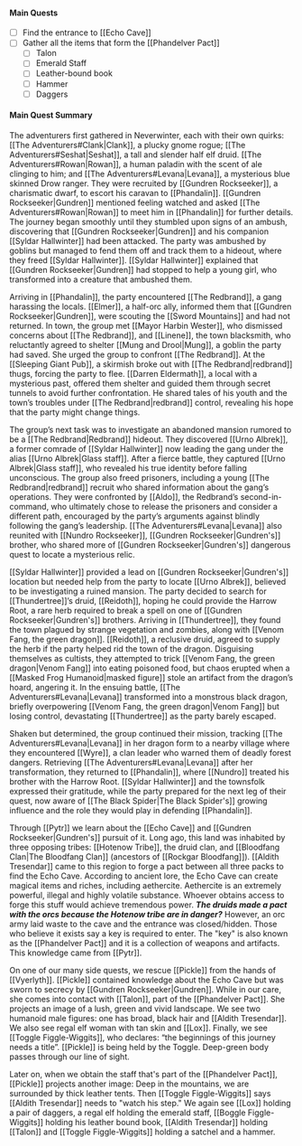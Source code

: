 #### Main Quests
- [ ] Find the entrance to [[Echo Cave]]
- [ ] Gather all the items that form the [[Phandelver Pact]]
	- [ ] Talon
	- [ ] Emerald Staff
	- [ ] Leather-bound book
	- [ ] Hammer
	- [ ] Daggers
#### Main Quest Summary
The adventurers first gathered in Neverwinter, each with their own quirks: [[The Adventurers#Clank|Clank]], a plucky gnome rogue; [[The Adventurers#Seshat|Seshat]], a tall and slender half elf druid. [[The Adventurers#Rowan|Rowan]], a human paladin with the scent of ale clinging to him; and [[The Adventurers#Levana|Levana]], a mysterious blue skinned Drow ranger. They were recruited by [[Gundren Rockseeker]], a charismatic dwarf, to escort his caravan to [[Phandalin]]. [[Gundren Rockseeker|Gundren]] mentioned feeling watched and asked [[The Adventurers#Rowan|Rowan]] to meet him in [[Phandalin]] for further details. The journey began smoothly until they stumbled upon signs of an ambush, discovering that [[Gundren Rockseeker|Gundren]] and his companion [[Syldar Hallwinter]] had been attacked. The party was ambushed by goblins but managed to fend them off and track them to a hideout, where they freed [[Syldar Hallwinter]]. [[Syldar Hallwinter]] explained that [[Gundren Rockseeker|Gundren]] had stopped to help a young girl, who transformed into a creature that ambushed them. 

Arriving in [[Phandalin]], the party encountered [[The Redbrand]], a gang harassing the locals. [[Elmer]], a half-orc ally, informed them that [[Gundren Rockseeker|Gundren]],  were scouting the [[Sword Mountains]] and had not returned. In town, the group met [[Mayor Harbin Wester]], who dismissed concerns about [[The Redbrand]], and [[Linene]], the town blacksmith, who reluctantly agreed to shelter [[Mung and Drool|Mung]], a goblin the party had saved. She urged the group to confront [[The Redbrand]]. At the [[Sleeping Giant Pub]], a skirmish broke out with [[The Redbrand|redbrand]] thugs, forcing the party to flee. [[Darren Eldermath]], a local with a mysterious past, offered them shelter and guided them through secret tunnels to avoid further confrontation. He shared tales of his youth and the town’s troubles under [[The Redbrand|redbrand]] control, revealing his hope that the party might change things.

The group’s next task was to investigate an abandoned mansion rumored to be a [[The Redbrand|Redbrand]] hideout. They discovered [[Urno Albrek]], a former comrade of [[Syldar Hallwinter]] now leading the gang under the alias [[Urno Albrek|Glass staff]]. After a fierce battle, they captured [[Urno Albrek|Glass staff]], who revealed his true identity before falling unconscious. The group also freed prisoners, including a young [[The Redbrand|redbrand]] recruit who shared information about the gang’s operations. They were confronted by [[Aldo]], the Redbrand’s second-in-command, who ultimately chose to release the prisoners and consider a different path, encouraged by the party’s arguments against blindly following the gang’s leadership. [[The Adventurers#Levana|Levana]] also reunited with [[Nundro Rockseeker]], [[Gundren Rockseeker|Gundren's]] brother, who shared more of [[Gundren Rockseeker|Gundren's]] dangerous quest to locate a mysterious relic.

[[Syldar Hallwinter]] provided a lead on [[Gundren Rockseeker|Gundren's]]  location but needed help from the party to locate [[Urno Albrek]], believed to be investigating a ruined mansion. The party decided to search for [[Thundertree]]’s druid, [[Reidoth]], hoping he could provide the Harrow Root, a rare herb required to break a spell on one of [[Gundren Rockseeker|Gundren's]] brothers. Arriving in [[Thundertree]], they found the town plagued by strange vegetation and zombies, along with [[Venom Fang, the green dragon]]. [[Reidoth]], a reclusive druid, agreed to supply the herb if the party helped rid the town of the dragon. Disguising themselves as cultists, they attempted to trick [[Venom Fang, the green dragon|Venom Fang]] into eating poisoned food, but chaos erupted when a [[Masked Frog Humanoid|masked figure]] stole an artifact from the dragon’s hoard, angering it. In the ensuing battle, [[The Adventurers#Levana|Levana]] transformed into a monstrous black dragon, briefly overpowering [[Venom Fang, the green dragon|Venom Fang]] but losing control, devastating [[Thundertree]] as the party barely escaped.

Shaken but determined, the group continued their mission, tracking [[The Adventurers#Levana|Levana]]  in her dragon form to a nearby village where they encountered [[Wyre]], a clan leader who warned them of deadly forest dangers. Retrieving [[The Adventurers#Levana|Levana]]  after her transformation, they returned to [[Phandalin]], where [[Nundro]] treated his brother with the Harrow Root. [[Syldar Hallwinter]] and the townsfolk expressed their gratitude, while the party prepared for the next leg of their quest, now aware of [[The Black Spider|The Black Spider's]] growing influence and the role they would play in defending [[Phandalin]].

Through [[Pytr]] we learn about the [[Echo Cave]] and [[Gundren Rockseeker|Gundren's]] pursuit of it. Long ago, this land was inhabited by three opposing tribes: [[Hotenow Tribe]], the druid clan, and [[Bloodfang Clan|The Bloodfang Clan]] (ancestors of [[Rockgar Bloodfang]]). [[Aldith Tresendar]] came to this region to forge a pact between all three packs to find the Echo Cave. According to ancient lore, the Echo Cave can create magical items and riches, including aethercite. Aethercite is an extremely powerful, illegal and highly volatile substance. Whoever obtains access to forge this stuff would achieve tremendous power. ***The druids made a pact with the orcs because the Hotenow tribe are in danger?*** However, an orc army laid waste to the cave and the entrance was closed/hidden. Those who believe it exists say a key is required to enter. The "key" is also known as the [[Phandelver Pact]] and it is a collection of weapons and artifacts. This knowledge came from [[Pytr]].

On one of our many side quests, we rescue [[Pickle]] from the hands of [[Vyerlyth]]. [[Pickle]] contained knowledge about the Echo Cave but was sworn to secrecy by [[Gundren Rockseeker|Gundren]]. While in our care, she comes into contact with [[Talon]], part of the [[Phandelver Pact]]. She projects an image of a lush, green and vivid landscape. We see two humanoid male figures: one has broad, black hair and [[Aldith Tresendar]]. We also see regal elf woman with tan skin and [[Lox]]. Finally, we see [[Toggle Figgle-Wiggits]], who declares: “the beginnings of this journey needs a title”. [[Pickle]] is being held by the Toggle. Deep-green body passes through our line of sight. 

 Later on, when we obtain the staff that's part of the [[Phandelver Pact]], [[Pickle]] projects another image: Deep in the mountains, we are surrounded by thick leather tents. Then [[Toggle Figgle-Wiggits]] says [[Aldith Tresendar]] needs to "watch his step." We again see [[Lox]] holding a pair of daggers, a regal elf holding the emerald staff, [[Boggle Figgle-Wiggits]] holding his leather bound book, [[Aldith Tresendar]] holding [[Talon]] and [[Toggle Figgle-Wiggits]] holding a satchel and a hammer.

